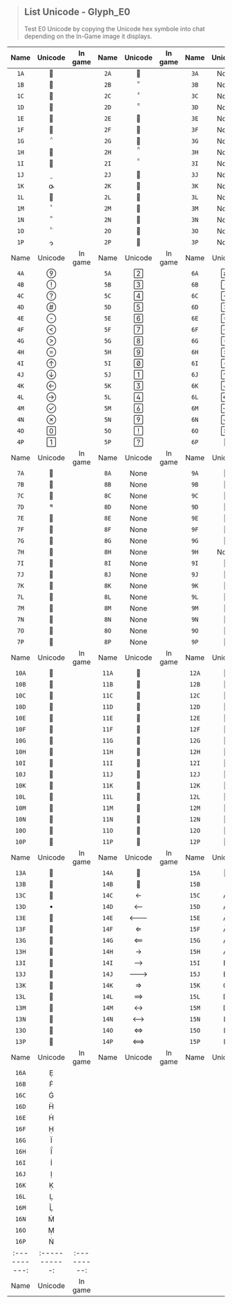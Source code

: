 > <h2>List Unicode - Glyph_E0</h2>
> Test E0 Unicode by copying the Unicode hex symbole into chat depending on the In-Game image it displays. 
|   Name    |   Unicode   |  In game  |   Name    |   Unicode   |  In game  |   Name    |   Unicode   |  In game  |
|:---------:|:-----------:|:---------:|:---------:|:-----------:|:---------:|:---------:|:-----------:|:---------:|
| `1A`      |            |           | `2A`      |            |           | `3A`      |    None     |           |
| `1B`      |            |           | `2B`      |            |           | `3B`      |    None     |           |
| `1C`      |            |           | `2C`      |            |           | `3C`      |    None     |           |
| `1D`      |            |           | `2D`      |            |           | `3D`      |    None     |           |
| `1E`      |            |           | `2E`      |            |           | `3E`      |    None     |           |
| `1F`      |            |           | `2F`      |            |           | `3F`      |    None     |           |
| `1G`      |            |           | `2G`      |            |           | `3G`      |    None     |           |
| `1H`      |            |           | `2H`      |            |           | `3H`      |    None     |           |
| `1I`      |            |           | `2I`      |            |           | `3I`      |    None     |           |
| `1J`      |            |           | `2J`      |            |           | `3J`      |    None     |           |
| `1K`      |            |           | `2K`      |            |           | `3K`      |    None     |           |
| `1L`      |            |           | `2L`      |            |           | `3L`      |    None     |           |
| `1M`      |            |           | `2M`      |            |           | `3M`      |    None     |           |
| `1N`      |            |           | `2N`      |            |           | `3N`      |    None     |           |
| `1O`      |            |           | `2O`      |            |           | `3O`      |    None     |           |
| `1P`      |            |           | `2P`      |            |           | `3P`      |    None     |           |
|   Name    |   Unicode   |  In game  |   Name    |   Unicode   |  In game  |   Name    |   Unicode   |  In game  |
| `4A`      |            |           | `5A`      |            |           | `6A`      |            |           |
| `4B`      |            |           | `5B`      |            |           | `6B`      |            |           |
| `4C`      |            |           | `5C`      |            |           | `6C`      |            |           |
| `4D`      |            |           | `5D`      |            |           | `6D`      |            |           |
| `4E`      |            |           | `5E`      |            |           | `6E`      |            |           |
| `4F`      |            |           | `5F`      |            |           | `6F`      |            |           |
| `4G`      |            |           | `5G`      |            |           | `6G`      |            |           |
| `4H`      |            |           | `5H`      |            |           | `6H`      |            |           |
| `4I`      |            |           | `5I`      |            |           | `6I`      |            |           |
| `4J`      |            |           | `5J`      |            |           | `6J`      |            |           |
| `4K`      |            |           | `5K`      |            |           | `6K`      |            |           |
| `4L`      |            |           | `5L`      |            |           | `6L`      |            |           |
| `4M`      |            |           | `5M`      |            |           | `6M`      |            |           |
| `4N`      |            |           | `5N`      |            |           | `6N`      |            |           |
| `4O`      |            |           | `5O`      |            |           | `6O`      |            |           |
| `4P`      |            |           | `5P`      |            |           | `6P`      |            |           |
|   Name    |   Unicode   |  In game  |   Name    |   Unicode   |  In game  |   Name    |   Unicode   |  In game  |
| `7A`      |            |           | `8A`      |    None     |           | `9A`      |            |           |
| `7B`      |            |           | `8B`      |    None     |           | `9B`      |            |           |
| `7C`      |            |           | `8C`      |    None     |           | `9C`      |            |           |
| `7D`      |            |           | `8D`      |    None     |           | `9D`      |            |           |
| `7E`      |            |           | `8E`      |    None     |           | `9E`      |            |           |
| `7F`      |            |           | `8F`      |    None     |           | `9F`      |            |           |
| `7G`      |            |           | `8G`      |    None     |           | `9G`      |            |           |
| `7H`      |            |           | `8H`      |    None     |           | `9H`      |    None     |           |
| `7I`      |            |           | `8I`      |    None     |           | `9I`      |            |           |
| `7J`      |            |           | `8J`      |    None     |           | `9J`      |            |           |
| `7K`      |            |           | `8K`      |    None     |           | `9K`      |            |           |
| `7L`      |            |           | `8L`      |    None     |           | `9L`      |            |           |
| `7M`      |            |           | `8M`      |    None     |           | `9M`      |            |           |
| `7N`      |            |           | `8N`      |    None     |           | `9N`      |            |           |
| `7O`      |            |           | `8O`      |    None     |           | `9O`      |            |           |
| `7P`      |            |           | `8P`      |    None     |           | `9P`      |            |           |
|   Name    |   Unicode   |  In game  |   Name    |   Unicode   |  In game  |   Name    |   Unicode   |  In game  |
| `10A`      |            |           | `11A`     |            |           | `12A`     |            |           |
| `10B`      |            |           | `11B`     |            |           | `12B`     |            |           |
| `10C`      |            |           | `11C`     |            |           | `12C`     |            |           |
| `10D`      |            |           | `11D`     |            |           | `12D`     |            |           |
| `10E`      |            |           | `11E`     |            |           | `12E`     |            |           |
| `10F`      |            |           | `11F`     |            |           | `12F`     |            |           |
| `10G`      |            |           | `11G`     |            |           | `12G`     |            |           |
| `10H`      |            |           | `11H`     |            |           | `12H`     |            |           |
| `10I`      |            |           | `11I`     |            |           | `12I`     |            |           |
| `10J`      |            |           | `11J`     |            |           | `12J`     |            |           |
| `10K`      |            |           | `11K`     |            |           | `12K`     |            |           |
| `10L`      |            |           | `11L`     |            |           | `12L`     |            |           |
| `10M`      |            |           | `11M`     |            |           | `12M`     |            |           |
| `10N`      |            |           | `11N`     |            |           | `12N`     |            |           |
| `10O`      |            |           | `11O`     |            |           | `12O`     |            |           |
| `10P`      |            |           | `11P`     |            |           | `12P`     |            |           |
|   Name    |   Unicode   |  In game  |   Name    |   Unicode   |  In game  |   Name    |   Unicode   |  In game  |
| `13A`      |            |           | `14A`     |            |           | `15A`     |            |           |
| `13B`      |            |           | `14B`     |            |           | `15B`     |            |           |
| `13C`      |            |           | `14C`     |            |           | `15C`     |            |           |
| `13D`      |            |           | `14D`     |            |           | `15D`     |            |           |
| `13E`      |            |           | `14E`     |            |           | `15E`     |            |           |
| `13F`      |            |           | `14F`     |            |           | `15F`     |            |           |
| `13G`      |            |           | `14G`     |            |           | `15G`     |            |           |
| `13H`      |            |           | `14H`     |            |           | `15H`     |            |           |
| `13I`      |            |           | `14I`     |            |           | `15I`     |            |           |
| `13J`      |            |           | `14J`     |            |           | `15J`     |            |           |
| `13K`      |            |           | `14K`     |            |           | `15K`     |            |           |
| `13L`      |            |           | `14L`     |            |           | `15L`     |            |           |
| `13M`      |            |           | `14M`     |            |           | `15M`     |            |           |
| `13N`      |            |           | `14N`     |            |           | `15N`     |            |           |
| `13O`      |            |           | `14O`     |            |           | `15O`     |            |           |
| `13P`      |            |           | `14P`     |            |           | `15P`     |            |           |
|   Name    |   Unicode   |  In game  |   Name  |   Unicode   |  In game  |   Name  |   Unicode   |  In game  |
| `16A`      |            |           |
| `16B`      |            |           |
| `16C`      |            |           |
| `16D`      |            |           |
| `16E`      |            |           |
| `16F`      |            |           |
| `16G`      |            |           |
| `16H`      |            |           |
| `16I`      |            |           |
| `16J`      |            |           |
| `16K`      |            |           |
| `16L`      |            |           |
| `16M`      |            |           |
| `16N`      |            |           |
| `16O`      |            |           |
| `16P`      |            |           |
|:----------:|:-----------:|:---------:|
|    Name    |   Unicode   |  In game  |	

